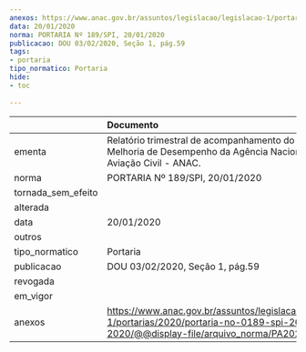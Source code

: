 ```yaml
---
anexos: https://www.anac.gov.br/assuntos/legislacao/legislacao-1/portarias/2020/portaria-no-0189-spi-20-01-2020/@@display-file/arquivo_norma/PA2020-0189.pdf
data: 20/01/2020
norma: PORTARIA Nº 189/SPI, 20/01/2020
publicacao: DOU 03/02/2020, Seção 1, pág.59
tags:
- portaria
tipo_normatico: Portaria
hide: 
- toc 
 
---
```


|                    | Documento                                                                                                                                            |
|:-------------------|:-----------------------------------------------------------------------------------------------------------------------------------------------------|
| ementa             | Relatório trimestral de acompanhamento do Programa de Melhoria de Desempenho da Agência Nacional de Aviação Civil - ANAC.                            |
| norma              | PORTARIA Nº 189/SPI, 20/01/2020                                                                                                                      |
| tornada_sem_efeito |                                                                                                                                                      |
| alterada           |                                                                                                                                                      |
| data               | 20/01/2020                                                                                                                                           |
| outros             |                                                                                                                                                      |
| tipo_normatico     | Portaria                                                                                                                                             |
| publicacao         | DOU 03/02/2020, Seção 1, pág.59                                                                                                                      |
| revogada           |                                                                                                                                                      |
| em_vigor           |                                                                                                                                                      |
| anexos             | https://www.anac.gov.br/assuntos/legislacao/legislacao-1/portarias/2020/portaria-no-0189-spi-20-01-2020/@@display-file/arquivo_norma/PA2020-0189.pdf |